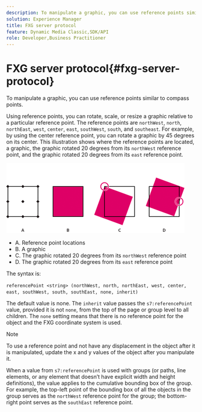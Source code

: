 ```yaml
---
description: To manipulate a graphic, you can use reference points similar to compass points.
solution: Experience Manager
title: FXG server protocol
feature: Dynamic Media Classic,SDK/API
role: Developer,Business Practitioner
---
```


# FXG server protocol{#fxg-server-protocol}

To manipulate a graphic, you can use reference points similar to compass points.

Using reference points, you can rotate, scale, or resize a graphic relative to a particular reference point. The reference points are `northWest`, `north`, `northEast`, `west`, `center`, `east`, `southWest`, `south`, and `southeast`. For example, by using the center reference point, you can rotate a graphic by 45 degrees on its center. This illustration shows where the reference points are located, a graphic, the graphic rotated 20 degrees from its `northWest` reference point, and the graphic rotated 20 degrees from its `east` reference point.

![](assets/wp_ref_points.png)

* A. Reference point locations 
* B. A graphic 
* C. The graphic rotated 20 degrees from its `northWest` reference point 
* D. The graphic rotated 20 degrees from its `east` reference point

The syntax is:

`referencePoint <string> (northWest, north, northEast, west, center, east, southWest, south, southEast, none, inherit)`

The default value is none. The `inherit` value passes the `s7:referencePoint` value, provided it is not `none`, from the top of the page or group level to all children. The `none` setting means that there is no reference point for the object and the FXG coordinate system is used.

>[!NOTE]
>
>To use a reference point and not have any displacement in the object after it is manipulated, update the x and y values of the object after you manipulate it.

When a value from `s7:referencePoint` is used with groups (or paths, line elements, or any element that doesn’t have explicit width and height definitions), the value applies to the cumulative bounding box of the group. For example, the top-left point of the bounding box of all the objects in the group serves as the `northWest` reference point for the group; the bottom-right point serves as the `southEast` reference point.
 

